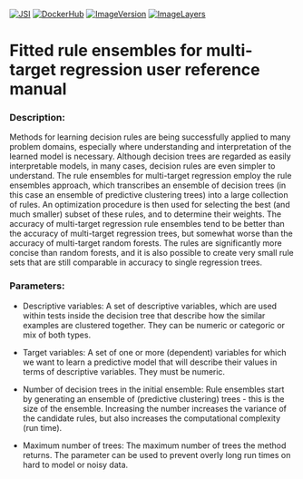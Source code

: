 [![JSI](https://img.shields.io/badge/JSI-KT-AF4C64.svg)](http://kt.ijs.si/)
[![DockerHub](https://img.shields.io/badge/docker-hbpmip%2Fjava--jsi--clus--fire-008bb8.svg)](https://hub.docker.com/r/hbpmip/java-jsi-clus-fire/)
[![ImageVersion](https://images.microbadger.com/badges/version/hbpmip/java-jsi-clus-fire.svg)](https://hub.docker.com/r/hbpmip/java-jsi-clus-fire/tags "hbpmip/java-jsi-clus-fire image tags")
[![ImageLayers](https://images.microbadger.com/badges/image/hbpmip/java-jsi-clus-fire.svg)](https://microbadger.com/#/images/hbpmip/java-jsi-clus-fire "hbpmip/java-jsi-clus-fire on microbadger")

# Fitted rule ensembles for multi-target regression user reference manual

### Description:

Methods for learning decision rules are being successfully applied to many problem domains, especially where understanding and interpretation of the learned model is necessary. Although decision trees are regarded as easily interpretable models, in many cases, decision rules are even simpler to understand. The rule ensembles for multi-target regression employ the rule ensembles approach, which transcribes an ensemble of decision trees (in this case an ensemble of predictive clustering trees) into a large collection of rules. An optimization procedure is then used for selecting the best (and much smaller) subset of these rules, and to determine their weights. The accuracy of multi-target regression rule ensembles tend to be better than the accuracy of multi-target regression trees, but somewhat worse than the accuracy of multi-target random forests. The rules are significantly more concise than random forests, and it is also possible to create very small rule sets that are still comparable in accuracy to single regression trees.

### Parameters:

* Descriptive variables: A set of descriptive variables, which are used within tests inside the decision tree that describe how the similar examples are clustered together. They can be numeric or categoric or mix of both types.

* Target variables: A set of one or more (dependent) variables for which we want to learn a predictive model that will describe their values in terms of descriptive variables. They must be numeric.

* Number of decision trees in the initial ensemble: Rule ensembles start by generating an ensemble of (predictive clustering) trees - this is the size of the ensemble. Increasing the number increases the variance of the candidate rules, but also increases the computational complexity (run time).

* Maximum number of trees: The maximum number of trees the method returns. The parameter can be used to prevent overly long run times on hard to model or noisy data.
